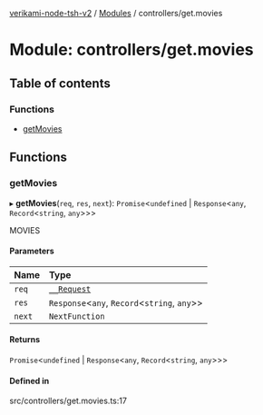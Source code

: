 [verikami-node-tsh-v2](../README.md) / [Modules](../modules.md) / controllers/get.movies

# Module: controllers/get.movies

## Table of contents

### Functions

- [getMovies](controllers_get_movies.md#getmovies)

## Functions

### getMovies

▸ **getMovies**(`req`, `res`, `next`): `Promise`\<`undefined` \| `Response`\<`any`, `Record`\<`string`, `any`\>\>\>

MOVIES

#### Parameters

| Name | Type |
| :------ | :------ |
| `req` | [`__Request`](../interfaces/types.__Request.md) |
| `res` | `Response`\<`any`, `Record`\<`string`, `any`\>\> |
| `next` | `NextFunction` |

#### Returns

`Promise`\<`undefined` \| `Response`\<`any`, `Record`\<`string`, `any`\>\>\>

#### Defined in

src/controllers/get.movies.ts:17

